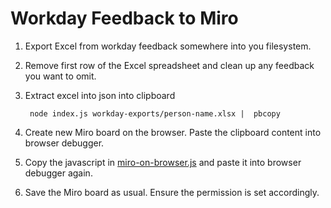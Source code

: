 # Workday Feedback to Miro

1. Export Excel from workday feedback somewhere into you filesystem.

2. Remove first row of the Excel spreadsheet and clean up any feedback you want to omit.

3. Extract excel into json into clipboard

        node index.js workday-exports/person-name.xlsx |  pbcopy

4. Create new Miro board on the browser. Paste the clipboard content into browser debugger.

5. Copy the javascript in [miro-on-browser.js](./miro-on-browser.js) and paste it into browser debugger again.

6. Save the Miro board as usual. Ensure the permission is set accordingly.

        
